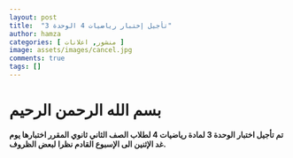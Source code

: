 ```yaml
---
layout: post
title:  "تأجيل إختبار رياضيات 4 الوحدة 3"
author: hamza
categories: [ منشور, اعلانات ]
image: assets/images/cancel.jpg
comments: true
tags: []
---
```


# بسم الله الرحمن الرحيم
**تم تأجيل اختبار الوحدة 3 لمادة رياضيات 4 لطلاب الصف الثاني ثانوي المقرر اختبارها يوم غد الإثنين الى الإسبوع القادم نظرا لبعض الظروف.**
